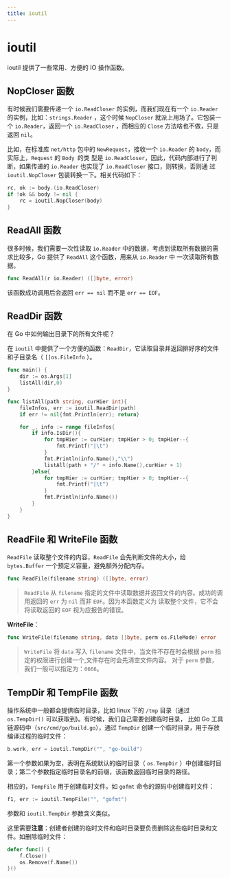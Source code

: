 ```yaml
---
title: ioutil
---
```


# ioutil

ioutil 提供了一些常用、方便的 IO 操作函数。

## NopCloser 函数

有时候我们需要传递一个 `io.ReadCloser` 的实例，而我们现在有一个 `io.Reader` 的实例，比如：`strings.Reader` ，这个时候 `NopCloser` 
就派上用场了。它包装一个 `io.Reader`，返回一个 `io.ReadCloser` ，而相应的 `Close` 方法啥也不做，只是返回 `nil`。

比如，在标准库 `net/http` 包中的 `NewRequest`，接收一个 `io.Reader` 的 `body`，而实际上，`Request` 的 `Body `的类
型是 `io.ReadCloser`，因此，代码内部进行了判断，如果传递的 `io.Reader` 也实现了 `io.ReadCloser` 接口，则转换，否则通
过 `ioutil.NopCloser` 包装转换一下。相关代码如下：
```go
rc, ok := body.(io.ReadCloser)
if !ok && body != nil {
    rc = ioutil.NopCloser(body)
}
```

## ReadAll 函数

很多时候，我们需要一次性读取 `io.Reader` 中的数据，考虑到读取所有数据的需求比较多，Go 提供了 `ReadAll` 这个函数，用来从 `io.Reader` 中
一次读取所有数据。
```go
func ReadAll(r io.Reader) ([]byte, error)
```
该函数成功调用后会返回 `err == nil` 而不是 `err == EOF`。

## ReadDir 函数



在 Go 中如何输出目录下的所有文件呢？

在 `ioutil` 中提供了一个方便的函数：`ReadDir`，它读取目录并返回排好序的文件和子目录名（ `[]os.FileInfo` ）。

```go
func main() {
	dir := os.Args[1]
	listAll(dir,0)
}

func listAll(path string, curHier int){
	fileInfos, err := ioutil.ReadDir(path)
	if err != nil{fmt.Println(err); return}

	for _, info := range fileInfos{
		if info.IsDir(){
			for tmpHier := curHier; tmpHier > 0; tmpHier--{
				fmt.Printf("|\t")
			}
			fmt.Println(info.Name(),"\\")
			listAll(path + "/" + info.Name(),curHier + 1)
		}else{
			for tmpHier := curHier; tmpHier > 0; tmpHier--{
				fmt.Printf("|\t")
			}
			fmt.Println(info.Name())
		}
	}
}
```

## ReadFile 和 WriteFile 函数

`ReadFile` 读取整个文件的内容，`ReadFile` 会先判断文件的大小，给 `bytes.Buffer` 一个预定义容量，避免额外分配内存。

```go
func ReadFile(filename string) ([]byte, error)
```

> `ReadFile` 从 `filename` 指定的文件中读取数据并返回文件的内容。成功的调用返回的 `err` 为 `nil` 而非 `EOF`。因为本函数定义为
读取整个文件，它不会将读取返回的 `EOF` 视为应报告的错误。

**WriteFile**：
```go
func WriteFile(filename string, data []byte, perm os.FileMode) error
```


> `WriteFile` 将 `data` 写入 `filename` 文件中，当文件不存在时会根据 `perm` 指定的权限进行创建一个,文件存在时会先清空文件内容。
对于 `perm` 参数，我们一般可以指定为：`0666`。

## TempDir 和 TempFile 函数

操作系统中一般都会提供临时目录，比如 linux 下的 `/tmp` 目录（通过 `os.TempDir()` 可以获取到)。有时候，我们自己需要创建临时目录，
比如 Go 工具链源码中（`src/cmd/go/build.go`），通过 `TempDir` 创建一个临时目录，用于存放编译过程的临时文件：
```go
b.work, err = ioutil.TempDir("", "go-build")
```
第一个参数如果为空，表明在系统默认的临时目录（ `os.TempDir` ）中创建临时目录；第二个参数指定临时目录名的前缀，该函数返回临时目录的路径。

相应的，`TempFile` 用于创建临时文件。如 `gofmt` 命令的源码中创建临时文件：
```go
f1, err := ioutil.TempFile("", "gofmt")
```
参数和 `ioutil.TempDir` 参数含义类似。

这里需要**注意**：创建者创建的临时文件和临时目录要负责删除这些临时目录和文件。如删除临时文件：
```go
defer func() {
    f.Close()
    os.Remove(f.Name())
}()
```
